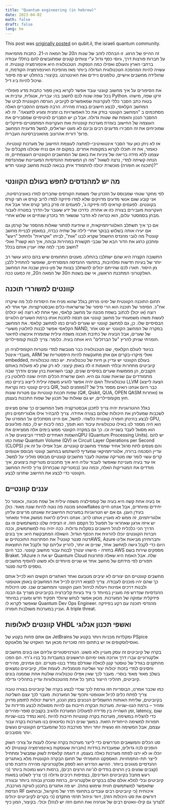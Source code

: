 ```yaml
---
title: "Quantum engineering (in hebrew)"
date: 2023-04-02
math: false
draft: false
lang: he
---
```




This post was [originally posted](https://www.qubit-il.com/post/%D7%9E%D7%97%D7%A9%D7%91%D7%99%D7%9D-%D7%A7%D7%95%D7%95%D7%A0%D7%98%D7%99%D7%99%D7%9D-%D7%9C%D7%9E%D7%94%D7%A0%D7%93%D7%A1%D7%99%D7%9D-%D7%A7%D7%9C%D7%90%D7%A1%D7%99%D7%99%D7%9D) on qubit.il, the israeli quantum community.  


זה ההייפ של הרגע. זו הבהלה לזהב של שנות ה20 של המאה ה-21. כתבות מחמיאות על חברות פורצות דרך,                                                                                           גיוסי כסף גדול ע"י צוותים קטנים שמתגבשים להם בחללי עבודה ברחבי הארץ והעולם ואפילו כמה הנפקות. הטכנולוגיה היא אינפורמציה קוונטית. זו עשויה להיות המהפכה הטכנולוגית הגדולה ביותר מאז מהפיכת האינפורמציה הקודמת, זו שהולידה מחשבים אישיים, טלפונים ניידים ואת האינטרנט. בקיצור: בהחלט יש פה סיפור שיכול להיות ביג דיל.


את הסיפורים על איך מחשוב קוונטי עובד אפשר לקרוא באין ספור כתבות מדע פופולרי בכל שפה שנוח לכם לחשוב בה: עברית, אנגלית, ערבית או Python. זרקו שפה, מישהו בטוח כתב הסבר כללי לעקרונות שמאפשרים לקיוביט, הגרסה הקוונטית לביט של המחשב הקלאסי, לבצע חישובים בצורה מהירה. הרבה פעמים ההסברים האלה מסתכמים ב "המחשב הקוונטי בודק את כל האפשרויות בו זמנית ומגיע לתוצאה". זה לא ההסבר הנכון והאמת שזו שטות גדולה. אבל כן יש הסברים לגיטימיים שמסבירים את העוצמה של החישוב בעזרת מערכות קוונטיות ואת העקרונות המתמטיים-פיזיקליים שמוכיחים את זה הסבירו מדענים רבים ובינם לא מעט ישראלים, למשל מדענית המחשב פרופ' דורית אהרונוב מהאוניברסיטה העברית.


אז לא ניתן כאן עוד הסבר אינטואיטיבי-למחצה לעוצמת החישוב של מערכות קוונטיות. כאמור, את זה תוכלו לקרוא במקומות אחרים. במקום זה אם נניח שכולנו מקבלים על עצמנו ללא מידה בריאה של ציניות את בואם של המחשבים הקוונטיים העוצמתיים, וזו הנחה קשיחה למדי, נרצה לשאול "מה הן המשימות ההנדסיות המעניינות שמהנדסת (תוכנה או חומרה) מוכשרת יכולה להתמודד איתן בבואה לבנות מחשב קוונטי חדש?"


## מה יש למהנדסים לחפש בעולם הקוונטי

לפי מחקר שטחי שמבוסס על הזכרון שלי משמות הקורסים שחברים למדו באוניברסיטה, אני קובע שגם אנשי מדעים מדויקים שלא למדו פיזיקה למדו לרוב קורס או חצי קורס בקוונטים. לפעמים קוראים לזה פיזיקה ג', לפעמים זה פרק בתוך קורס אחר אבל את העקרונות מעבירים בצורה כזו או אחרת. כדרכו של ידע שעובר על-הדרך במטרה לעבור מבחן בסמסטר עלום, הוא כנראה לא הדבר שנשאר חד בזכרון שנתיים או שלוש אחרי.

אם כך איך תשתלב האלגוריתמיקאית, זו שיודעת לפתור שאלות מהספר של קורמן גם אם יעירו אותה בשלוש בבוקר אחרי לילה של שתיה כבדה, במאמץ לבניית מחשב קוונטי? מה לגבי מהנדס החשמל שקרא לבנו "אות", לביתו "אקראית" ולחתול "רעש" ומתכנן כרגע את הדור הבא של שבבי תקשורת במהירות גבוהה, איך הוא קשור? ואולי חשוב מכך: למה שזה יעניין אותם בכלל?

התשובה הקצרה היא שהם ישתלבו בהחלט. מעטים התחומים שיש בהם כרגע עושר רב יותר של בעיות חדשות ומלהיבות, בתחומי ההנדסה המסורתיים, שאפשר להתחיל ללבן מן היסוד. תארו לכם שהייתם יכולים להשתלב בצוות של פון-נוימן שבנה את המחשב האלקטרוני המתכנת הראשון, אי שם בשנות ה30 של המאה ה20, זה כמעט ככה.


## קוונטים למשוררי תוכנה

תחום התוכנה הקוונטית של ימינו מרתק בגלל שהוא מניח את היסודות לכל מה שיקרה אח"כ. הסיפור של תוכנה הוא הרי סיפור של שרשראות-כלים ואבסטרקציות. אף אחד לא רוצה (או יכול) לכתוב בשפת מכונה על מחשב קלאסי, ואף אחת לא רוצה (או יכולה) לעשות משהו משמעותי על מחשב קוונטי אם תנסה לתכנת אותו ברמת השערים הלוגיים הבסיסיים שלו. כן, גם למחשב קוונטי יש שערים לוגיים כמו למחשב קלאסי. את המחשב הקלאסי אפשר לבנות לחלוטין משערי NAND, במקרה של המחשב הקוונטי יש סט אחר של שערים, אבל הבעיה של כתיבת תוכנה משפה עילית שמומרת איכשהו לתיאור חומרתי שניתן להריץ "על הברזלים" היא אותה בעיה. כלומר: צריך לבנות קומפיילרים.

בניגוד לעולם הקלאסי, שם הטכנולוגיה כבר מגובשת למדי ומטרות הקומפילציה הן מעבדי אינטל, ARM ואולי מיקרו-בקרים אם אתן מתעקשות להיות היפסטריות של embedded, בעולם הקוונטי יש עדיין גן חיות של טכנולוגיות. יש כמה טכנולוגיות קיוביטים מתחרות ובלתי תואמות זו לזו באופן קיצוני. לא רק שהן לא פועלות באותם הקצבים, הן מממשות שערים בסיסיים שונים, קצבי השגיאות בהן שונים והדרך שבה מתמודדים עם שגיאות שונה גם היא. האם שרשרת הכלים תהיה שונה לחלוטין בין טכנולוגיות? האם יהיה אפשר להגיע משפה עילית לייצוג ביניים כמו LLVM (הצעה לייצוג ביניים קוונטי כזה נקראת QIR, מוזמנים לגגל)? כבר היום אנחנו רואים מספר גדל של שפות תכנות קוונטיות עם מטרות שונות (Q#, Qiskit, QUA, OPEN QASM ואחרות) אז חוץ מקומפיילרים, יש גם שאלות של תכנון של שפות התכנות בעצמן.

בגלל ההטרוגניות יהיה צריך לתכנן אבסטרקציה מעל המחשבים כך שהם מציגים לשכבות שמעליהן את היכולות שלהם בצורה אחידה. צריך להבהיר אילו אלגוריתמים ניתן לבצע בהינתן חומרה קוונטית כלשהי. למשל, אם היינו מסתכלים על המפרט של GPU, הוא היה מספר לנו באילו טכנולוגיות עיבוד הוא תומך, כמה ליבות יש לו, כמה פוליגונים הוא מסוגל לעבד בשנייה וכו. כך גם במקרה הקוונטי ממש בימים אלה ממציאים את השמות האחידים למדדי הביצועים של הQPU (Quantum Processing Units). יש להם שמות כמו Quantum Volume (QV)  או Circuit Layer Operations per Second  (CLOPS) והם מנסים לתת סרגל אחיד שמודד מחשבים קוונטיים. אבל אפילו על זה אין עדיין הסכמה ברורה, אלגוריתמיקאי שמעדיף להשתמש במחשב קוונטי מבוסס אטומים קרים עשוי לומר שזו מטריקה שמוטה לעבר מחשבים קוונטיים מבוסס מוליכי על למשל. אז עוד בעיה מעניינת שאפשר לעבוד עליה היא איך מתכננים מטריקות ביצועים, איך מודדים את המטריקות האלה, וכמה טוב (במטריקה שנבחרה) צריך להיות המחשב הקוונטי כדי לבצע את החישוב שתרצו לבצע.


## עננים קוונטיים

אז בעיה אחת קשה היא בעיה של קומפילציה משפה עילית אל שפת מכונה, וכאמור כל מכונה פה נוטה להיות שונה מאוד. כולן snowflakes יחידים ומיוחדים, אבל אנחנו חיים בעידן הענן. גם אם יש הטרוגניות במערכות החישוביות שאנחנו מריצים עליהן אלגוריתמים, זה ממש לא מעניין אותנו לרוב. אנחנו רגילים לראות ממשק אחיד ומאחור יש איזה ארגון שאחראי על תפעול כל הקסם הזה. זו הציפיה שלנו כמשתמשים וזו גם הדרך הכי כלכלית לנהל חישובים בסקלות גדולות. ככה יהיה נוח למשתמשים, וככה חברות הקוונטים יוכלו להרוויח את הכסף הגדול. השאלה המתבקשת היא: איך בונים דטה סנטר קוונטי? את הפתרונות התוכנתיים שAWS, Azure וחברותיהן מביאות אלינו היום כדי לקבל גישה למחשב אחד, שניים או יותר, להריץ עליהם קוד ולקבל את התוצאות בחזרה - מישהו יצטרך לבנות עבור מחשוב קוונטי. כבר היום AWS מספקים שירות בשם Braket.  לAzure יש את ה Quantum Cloud  שלה. אבל האמת היא שאלה פתרונות תפורים לפי מידתם של מחשב אחד או שניים מיוחדים ולא פשוט להוסיף מחשבים נוספים לדטה סנטר.

מחשבים קוונטיים הם יצורים לא יציבים מטבעם ואחד האתגרים הקשים הוא לכייל אותם כך שהם יהיו מוכנים לעבודה. צריך למצוא דרכים לכייל את המחשבים באופן אוטומטי ולבנות דרכים אמינות ויעלות לניהול הענן הקוונטי והמחשבים שבו. סט היכולות ההנדסיות שנדרש פה מעניין במיוחד כי ציד בעיות קליברציה בקיוביטים מצריך גם הבנה פיזיקלית עמוקה של המערכות. מכאן אפשר לנחש שיוולד תפקיד חדש ומעניין במיוחד שאפשר לקרוא לו Quantum Dev Ops Engineer. מהנדסי תוכנה עם רקע בפיזיקה ועניין במערכות משולבות חומרה. A triple threat.


## קוונטים לאלופות VHDL ואשפי תכנון אנלוגי

אם אתם פחות בקטע של JetBrains ומקלדות מכניות ויותר בקטע של PSpice ואוסילוסקופים אז יש בתחום הזה סוכריות מכאן ועד האקזיט של מלאנוקס.

בקרה של קיוביטים זה עסק מעניין ולא פשוט. הטרנזיסטורים עליהם אנו בונים מחשבים אלקטרוניים עברו דרך ארוכה מאז ימיהם הראשונים במעבדות בל בניו ג'רזי. הם הפכו מהתקנים בגודל של טוסטר קטן לכאלה שגודלם נמדד בננו-מטרים. הם אמינים, מהירים וחסינים למדי בזכות יכולות יצור ושליטה פנומנליות. לעומת אלה, קיוביטים נמצאים בשלב מאוד מאוד בוסרי. מעבר לכך שאין אפילו טכנולוגיה שולטת אחת שממנה בונים קיוביטים, תהליכי הייצור בתוך כל אחת מהטכנולוגיות עדיין בתהליכי גדילה.

כמו שכבר אמרנו, הבוסריות הזו גורמת לכך שכדי לבצע בקרה של קיוביטים בצורה טובה צריך לפתח כלים לכיול אוטומטי ותכוף של המערכות. מעבר לכך עצם השליטה בקיוביטים, שליחת האותות החשמליים הנכונים בזמן הנכון, דורשת יכולות לתזמון מדויק ומהיר – ברמת הננו-שניות. מערכות הבקרה חייבות גם להיות מסוגלות לבצע מדידות על המערכת ולהגיב בקצבים סופר-מהירים (זמן השהייה בין מדידה לפעולה, latency, שגם הוא נמדד בננו-שניות). כדי להצליח במשימה, מערכות בקרה קוונטיות חייבות להיות תפורות למשימה הייחודית הזאת. במשך שנים רבות נסיונאים בנו מערכות בקרה עבור עצמם, אבל המשימה הזו נעשית יותר ויותר מורכבת ככל שהמעבדים הקוונטיים נעשים יותר מסובכים. 

סט הכלים והמשאבים הנדרשים כדי לייצר מערכות בקרה שיוכלו לענות על צורכי השוק הופכים לכה גדולים, שמעבדות בודדות (וחברות שעוסקות באינפורמציה קוונטית) לא יוכלו או לא ירצו לפתח מערכות כאלה בעצמן. זו דוגמה קלאסית לשוק שמבשיל ומתחיל לייצר תת-התמחויות. האספקט החומרתי של תחום הבקרה הקוונטית מלא באתגרים ההנדסיים מגוונים ביותר. ההישג הנדרש הוא לספק אלקטרוניקה מהירה ורחבת סרט (קצבים שנעים בין הרצים בודדים לג'יגה הרצים רבים), ברמות רעש נמוכות ביותר (כי רעש מחבל בקיוביטים העדינים), בצפיפות רכיבים גדולה (כי צריך לשלוט במאות קיוביטים ובלי למלא אולם שלם בבקרים אלקטרוניים, ברמת סנכרון גבוהה ביותר ובצורה שתאפשר למשתמשים חווית שימוש נוחה). יש פה אתגרים בתכנון לוגיקה מורכבת, הנדסת RF איכותית (כי קיוביטים רבים עובדים בתחומי תדר של מיקרוגל, ובהתאם דורשים את סט היכולות הזה), זיווד וניהול תרמי מתקדם (כי בקרים לקיוביטים יכולים לצרוך גם קילו-וואטים רבים של אנרגיה ואת החום הזה יש לנהל) וכולי. בקיצור, המון כיף!
